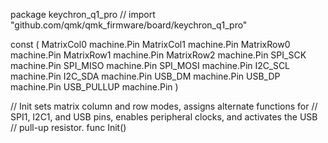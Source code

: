 package keychron_q1_pro // import "github.com/qmk/qmk_firmware/board/keychron_q1_pro"

const (
    MatrixCol0   machine.Pin
    MatrixCol1   machine.Pin
    MatrixRow0   machine.Pin
    MatrixRow1   machine.Pin
    MatrixRow2   machine.Pin
    SPI_SCK      machine.Pin
    SPI_MISO     machine.Pin
    SPI_MOSI     machine.Pin
    I2C_SCL      machine.Pin
    I2C_SDA      machine.Pin
    USB_DM       machine.Pin
    USB_DP       machine.Pin
    USB_PULLUP   machine.Pin
)

// Init sets matrix column and row modes, assigns alternate functions for
// SPI1, I2C1, and USB pins, enables peripheral clocks, and activates the USB
// pull-up resistor.
func Init()
